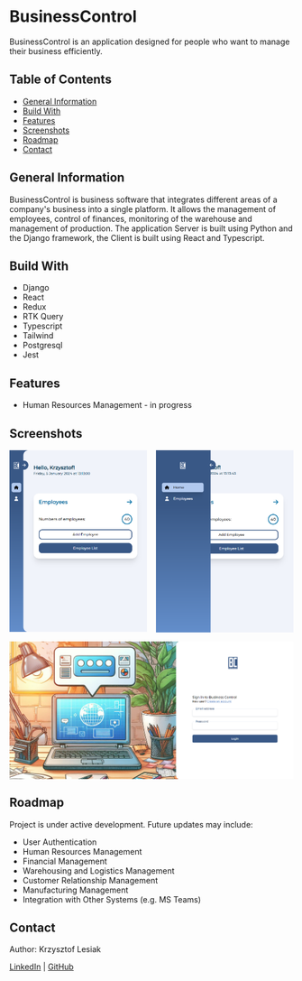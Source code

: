 # BusinessControl

BusinessControl is an application designed for people who want to manage their business efficiently.

## Table of Contents

- [General Information](#general-information)
- [Build With](#build-with)
- [Features](#features)
- [Screenshots](#screenshots)
- [Roadmap](#roadmap)
- [Contact](#contact)

## General Information

BusinessControl is business software that integrates different areas of a company's business into a single platform. It allows the management of employees, control of finances, monitoring of the warehouse and management of production. The application Server is built using Python and the Django framework, the Client is built using React and Typescript.

## Build With

- Django
- React
- Redux
- RTK Query
- Typescript
- Tailwind
- Postgresql
- Jest

## Features

- Human Resources Management - in progress

## Screenshots

<div style="display: grid; gap: 16px; grid-template-columns: repeat(2, 1fr)">
  <img src="media/home.png" alt="" >
  <img src="media/navigation.png" alt="">
  <img style="grid-area: 2/1/2/3;" src="media/login.png" alt="">
</div>

## Roadmap

Project is under active development. Future updates may include:

- User Authentication
- Human Resources Management
- Financial Management
- Warehousing and Logistics Management
- Customer Relationship Management
- Manufacturing Management
- Integration with Other Systems (e.g. MS Teams)

## Contact

Author: Krzysztof Lesiak

[LinkedIn](https://www.linkedin.com/in/lesiak-krzysztof/) |
[GitHub](https://github.com/KrzysztofLesiak)
